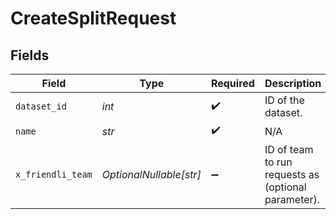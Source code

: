 # CreateSplitRequest


## Fields

| Field                                               | Type                                                | Required                                            | Description                                         |
| --------------------------------------------------- | --------------------------------------------------- | --------------------------------------------------- | --------------------------------------------------- |
| `dataset_id`                                        | *int*                                               | :heavy_check_mark:                                  | ID of the dataset.                                  |
| `name`                                              | *str*                                               | :heavy_check_mark:                                  | N/A                                                 |
| `x_friendli_team`                                   | *OptionalNullable[str]*                             | :heavy_minus_sign:                                  | ID of team to run requests as (optional parameter). |